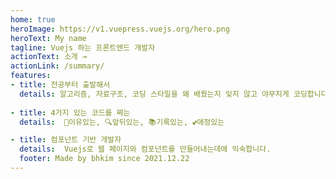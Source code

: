 ```yaml
---
home: true
heroImage: https://v1.vuepress.vuejs.org/hero.png
heroText: My name
tagline: Vuejs 하는 프론트엔드 개발자
actionText: 소개 →
actionLink: /summary/
features:
- title: 전공부터 출발해서
  details: 알고리즘, 자료구조, 코딩 스타일을 왜 배웠는지 잊지 않고 야무지게 코딩합니다.
   
- title: 4가지 있는 코드를 짜는
  details:  🤝이유있는, 🔍앞뒤있는, 📚기록있는, 💕애정있는

- title: 컴포넌트 기반 개발자
  details:  Vuejs로 웹 페이지와 컴포넌트를 만들어내는데에 익숙합니다.
  footer: Made by bhkim since 2021.12.22
---
```

